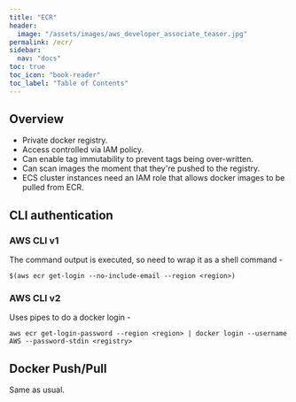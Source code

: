 ```yaml
---
title: "ECR"
header:
  image: "/assets/images/aws_developer_associate_teaser.jpg"
permalink: /ecr/
sidebar:
  nav: "docs"
toc: true
toc_icon: "book-reader"
toc_label: "Table of Contents"
---
```


## Overview

- Private docker registry.
- Access controlled via IAM policy.
- Can enable tag immutability to prevent tags being over-written.
- Can scan images the moment that they're pushed to the registry.
- ECS cluster instances need an IAM role that allows docker images to be pulled from ECR.

## CLI authentication

### AWS CLI v1

The command output is executed, so need to wrap it as a shell command -

    $(aws ecr get-login --no-include-email --region <region>)

### AWS CLI v2

Uses pipes to do a docker login -

    aws ecr get-login-password --region <region> | docker login --username AWS --password-stdin <registry>

##  Docker Push/Pull

Same as usual.
